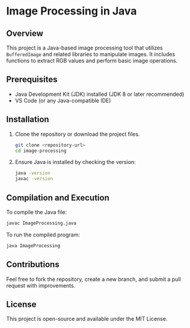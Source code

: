 # Image Processing in Java

## Overview
This project is a Java-based image processing tool that utilizes `BufferedImage` and related libraries to manipulate images. It includes functions to extract RGB values and perform basic image operations.

## Prerequisites
- Java Development Kit (JDK) installed (JDK 8 or later recommended)
- VS Code (or any Java-compatible IDE)

## Installation
1. Clone the repository or download the project files.
   ```sh
   git clone <repository-url>
   cd image-processing
   ```
2. Ensure Java is installed by checking the version:
   ```sh
   java -version
   javac -version
   ```

## Compilation and Execution
To compile the Java file:
```sh
javac ImageProcessing.java
```
To run the compiled program:
```sh
java ImageProcessing
```

## 

## Contributions
Feel free to fork the repository, create a new branch, and submit a pull request with improvements.

## License
This project is open-source and available under the MIT License.

